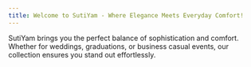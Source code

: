 ```yaml
---
title: Welcome to SutiYam - Where Elegance Meets Everyday Comfort!
---
```

SutiYam brings you the perfect balance of sophistication and comfort.
<br>
Whether for weddings, graduations, or business casual events, our collection ensures you stand out effortlessly.

